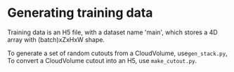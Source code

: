 # Generating training data  
Training data is an H5 file, with a dataset name 'main', which stores
a 4D array with (batch)xZxHxW shape.

To generate a set of random cutouts from a CloudVolume, use`gen_stack.py`,  
To convert a CloudVolume cutout into an H5, use `make_cutout.py`.
